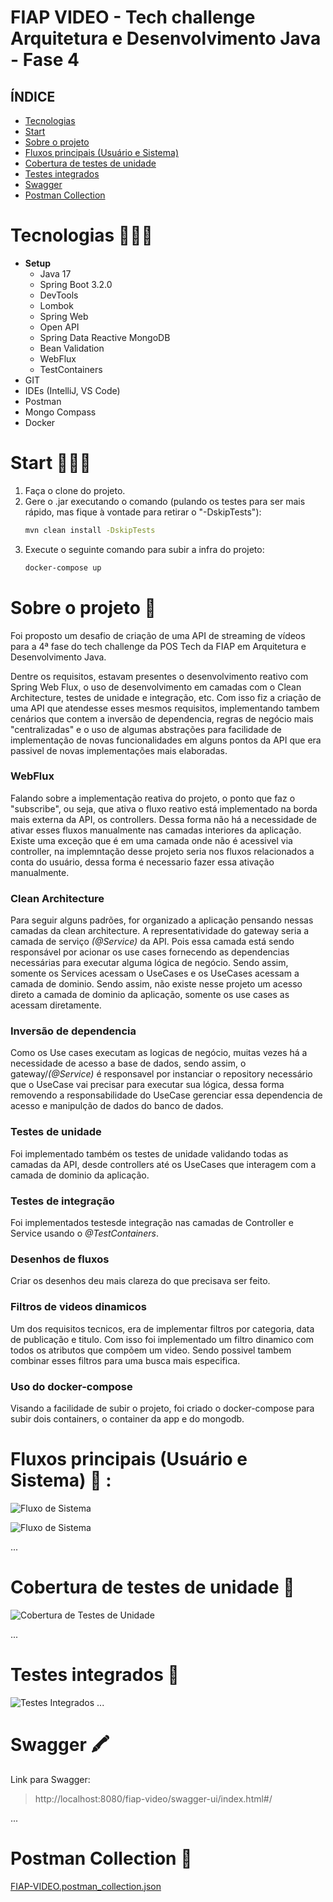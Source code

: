 # FIAP VIDEO - Tech challenge Arquitetura e Desenvolvimento Java - Fase 4

## ÍNDICE

* [Tecnologias](#tecnologias)
* [Start](#start)
* [Sobre o projeto](#sobre-o-projeto)
* [Fluxos principais (Usuário e Sistema)](#fluxos-principais-usuario-e-sistema)
* [Cobertura de testes de unidade](#cobertura-de-testes-de-unidade)
* [Testes integrados](#testes-integrados)
* [Swagger](#swagger)
* [Postman Collection](#postman-collection)

# Tecnologias 👨🏻‍💻 

* **Setup**
    * Java 17 
    * Spring Boot 3.2.0
    * DevTools
    * Lombok 
    * Spring Web
    * Open API 
    * Spring Data Reactive MongoDB
    * Bean Validation
    * WebFlux
    * TestContainers
* GIT 
* IDEs (IntelliJ, VS Code)
* Postman
* Mongo Compass
* Docker

# Start 👨🏻‍🔧

1. Faça o clone do projeto.
2. Gere o .jar executando o comando (pulando os testes para ser mais rápido, mas fique à vontade para retirar o "-DskipTests"):
    ```bash
    mvn clean install -DskipTests
    ```
3. Execute o seguinte comando para subir a infra do projeto:
    ```bash
    docker-compose up
    ```

# Sobre o projeto 📖

Foi proposto um desafio de criação de uma API de streaming de vídeos para a 4ª fase do tech challenge da POS Tech da FIAP em Arquitetura e Desenvolvimento Java.

Dentre os requisitos, estavam presentes o desenvolvimento reativo com Spring Web Flux, o uso de desenvolvimento em camadas com o Clean Architecture, testes de unidade e integração, etc.
Com isso fiz a criação de uma API que atendesse esses mesmos requisitos, implementando tambem cenários que contem a inversão de dependencia, regras de negócio mais "centralizadas" e o uso de algumas abstrações para facilidade de implementação de novas funcionalidades em alguns pontos da API que era passivel de novas implementações mais elaboradas.

### WebFlux

Falando sobre a implementação reativa do projeto, o ponto que faz o "subscribe", ou seja, que ativa o fluxo reativo está implementado na borda mais externa da API, os controllers. Dessa forma não há a necessidade de ativar esses fluxos manualmente nas camadas interiores da aplicação. Existe uma exceção que é em uma camada onde não é acessivel via controller, na implemntação desse projeto seria nos fluxos relacionados a conta do usuário, dessa forma é necessario fazer essa ativação manualmente.

### Clean Architecture

Para seguir alguns padrões, for organizado a aplicação pensando nessas camadas da clean architecture. A representatividade do gateway seria a camada de serviço *(@Service)* da API. Pois essa camada está sendo responsável por acionar os use cases fornecendo as dependencias necessárias para executar alguma lógica de negócio. Sendo assim, somente os Services acessam o UseCases e os UseCases acessam a camada de dominio. Sendo assim, não existe nesse projeto um acesso direto a camada de dominio da aplicação, somente os use cases as acessam diretamente.

### Inversão de dependencia

Como os Use cases executam as logicas de negócio, muitas vezes há a necessidade de acesso a base de dados, sendo assim, o gateway/*(@Service)* é responsavel por instanciar o repository necessário que o UseCase vai precisar para executar sua lógica, dessa forma removendo a responsabilidade do UseCase gerenciar essa dependencia de acesso e manipulção de dados do banco de dados.

### Testes de unidade

Foi implementado também os testes de unidade validando todas as camadas da API, desde controllers até os UseCases que interagem com a camada de dominio da aplicação.

### Testes de integração

Foi implementados testesde integração nas camadas de Controller e Service usando o *@TestContainers*.

### Desenhos de fluxos

Criar os desenhos deu mais clareza do que precisava ser feito.

### Filtros de videos dinamicos

Um dos requisitos tecnicos, era de implementar filtros por categoria, data de publicação e titulo. Com isso foi implementado um filtro dinamico com todos os atributos que compõem um video. Sendo possivel tambem combinar esses filtros para uma busca mais especifica.

### Uso do docker-compose

Visando a facilidade de subir o projeto, foi criado o docker-compose para subir dois containers, o container da app e do mongodb.

# Fluxos principais (Usuário e Sistema) 👣 :

![Fluxo de Sistema](https://github.com/Daniel-Nascimentt/fiap-video/assets/65513073/a1c38a60-0154-4008-bbb0-78c7b5094d72)

![Fluxo de Sistema](https://github.com/Daniel-Nascimentt/fiap-video/assets/65513073/14136ee7-9f7c-4c65-b0c9-64d6fc47d2ed)

...

# Cobertura de testes de unidade 📝

![Cobertura de Testes de Unidade](https://github.com/Daniel-Nascimentt/fiap-video/assets/65513073/f14adceb-60b4-4763-825e-e7ff3ee5f926)

...

# Testes integrados 📝

![Testes Integrados](https://github.com/Daniel-Nascimentt/fiap-video/assets/65513073/ef929d85-6420-4b20-8c77-a671c35b48d6)
...

# Swagger 🖍️

Link para Swagger:
> http://localhost:8080/fiap-video/swagger-ui/index.html#/ 

...

# Postman Collection 📌

[FIAP-VIDEO.postman_collection.json](https://github.com/Daniel-Nascimentt/fiap-video/files/14040306/FIAP-VIDEO.postman_collection.json)


